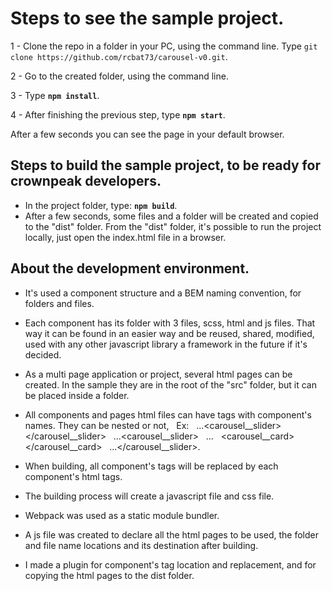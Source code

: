 # Steps to see the sample project.

1 - Clone the repo in a folder in your PC, using the command line. Type `git clone https://github.com/rcbat73/carousel-v0.git`.

2 - Go to the created folder, using the command line.

3 - Type **`npm install`**.

4 - After finishing the previous step, type **`npm start`**.

After a few seconds you can see the page in your default browser.


## Steps to build the sample project, to be ready for crownpeak developers.

- In the project folder, type: **`npm build`**.
- After a few seconds, some files and a folder will be created and copied to the "dist" folder.
From the "dist" folder, it's possible to run the project locally, just open the index.html file in a browser.


## About the development environment.

- It's used a component structure and a BEM naming convention, for folders and files.
- Each component has its folder with 3 files, scss, html and js files. 
That way it can be found in an easier way and be reused, shared, modified, 
used with any other javascript library a framework in the future if it's decided.
- As a multi page application or project, several html pages can be created. 
In the sample they are in the root of the "src" folder, but it can be placed inside a folder.
- All components and pages html files can have tags with component's names. They can be nested or not,
  Ex:
  ...<carousel__slider></carousel__slider>
  ...<carousel__slider>
  ...   <carousel__card></carousel__card>
  ...</carousel__slider>.
  
- When building, all component's tags will be replaced by each component's html tags.
- The building process will create a javascript file and css file.
- Webpack was used as a static module bundler.
- A js file was created to declare all the html pages to be used, 
the folder and file name locations and its destination after building.
- I made a plugin for component's tag location and replacement, 
and for copying the html pages to the dist folder.
